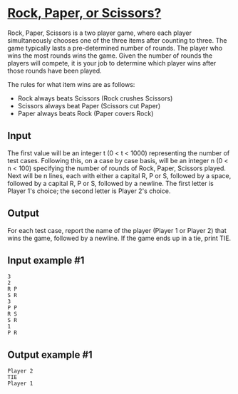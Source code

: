 # [Rock, Paper, or Scissors?](https://www.e-olymp.com/en/contests/9680/problems/85029)
Rock, Paper, Scissors is a two player game, where each player simultaneously chooses one of the three items after counting to three. The game typically lasts a pre-determined number of rounds. The player who wins the most rounds wins the game. Given the number of rounds the players will compete, it is your job to determine which player wins after those rounds have been played.

The rules for what item wins are as follows:

- Rock always beats Scissors (Rock crushes Scissors)
- Scissors always beat Paper (Scissors cut Paper)
- Paper always beats Rock (Paper covers Rock)

## Input
The first value will be an integer t (0 < t < 1000) representing the number of test cases. Following this, on a case by case basis, will be an integer n (0 < n < 100) specifying the number of rounds of Rock, Paper, Scissors played. Next will be n lines, each with either a capital R, P or S, followed by a space, followed by a capital R, P or S, followed by a newline. The first letter is Player 1's choice; the second letter is Player 2's choice.

## Output
For each test case, report the name of the player (Player 1 or Player 2) that wins the game, followed by a newline. If the game ends up in a tie, print TIE.

## Input example #1
```
3
2
R P
S R
3
P P
R S
S R
1
P R
```

## Output example #1
```
Player 2
TIE
Player 1
```